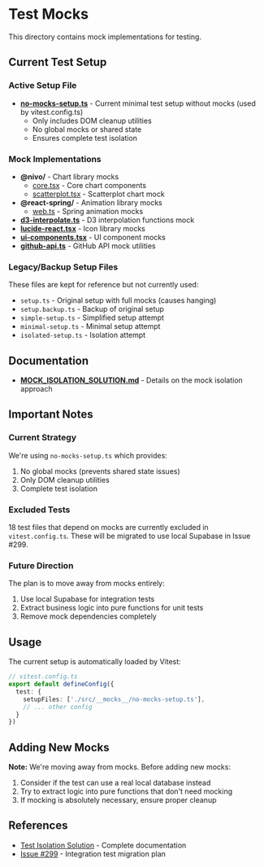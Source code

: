 # Test Mocks

This directory contains mock implementations for testing.

## Current Test Setup

### Active Setup File
- [**no-mocks-setup.ts**](./no-mocks-setup.ts) - Current minimal test setup without mocks (used by vitest.config.ts)
  - Only includes DOM cleanup utilities
  - No global mocks or shared state
  - Ensures complete test isolation

### Mock Implementations
- **@nivo/** - Chart library mocks
  - [core.tsx](./@nivo/core.tsx) - Core chart components
  - [scatterplot.tsx](./@nivo/scatterplot.tsx) - Scatterplot chart mock
- **@react-spring/** - Animation library mocks
  - [web.ts](./@react-spring/web.ts) - Spring animation mocks
- [**d3-interpolate.ts**](./d3-interpolate.ts) - D3 interpolation functions mock
- [**lucide-react.tsx**](./lucide-react.tsx) - Icon library mocks
- [**ui-components.tsx**](./ui-components.tsx) - UI component mocks
- [**github-api.ts**](./github-api.ts) - GitHub API mock utilities

### Legacy/Backup Setup Files
These files are kept for reference but not currently used:
- `setup.ts` - Original setup with full mocks (causes hanging)
- `setup.backup.ts` - Backup of original setup
- `simple-setup.ts` - Simplified setup attempt
- `minimal-setup.ts` - Minimal setup attempt
- `isolated-setup.ts` - Isolation attempt

## Documentation
- [**MOCK_ISOLATION_SOLUTION.md**](./MOCK_ISOLATION_SOLUTION.md) - Details on the mock isolation approach

## Important Notes

### Current Strategy
We're using `no-mocks-setup.ts` which provides:
1. No global mocks (prevents shared state issues)
2. Only DOM cleanup utilities
3. Complete test isolation

### Excluded Tests
18 test files that depend on mocks are currently excluded in `vitest.config.ts`. These will be migrated to use local Supabase in Issue #299.

### Future Direction
The plan is to move away from mocks entirely:
1. Use local Supabase for integration tests
2. Extract business logic into pure functions for unit tests
3. Remove mock dependencies completely

## Usage

The current setup is automatically loaded by Vitest:
```typescript
// vitest.config.ts
export default defineConfig({
  test: {
    setupFiles: ['./src/__mocks__/no-mocks-setup.ts'],
    // ... other config
  }
})
```

## Adding New Mocks

**Note:** We're moving away from mocks. Before adding new mocks:
1. Consider if the test can use a real local database instead
2. Try to extract logic into pure functions that don't need mocking
3. If mocking is absolutely necessary, ensure proper cleanup

## References
- [Test Isolation Solution](/docs/test-isolation-solution.md) - Complete documentation
- [Issue #299](https://github.com/bdougie/contributor.info/issues/299) - Integration test migration plan